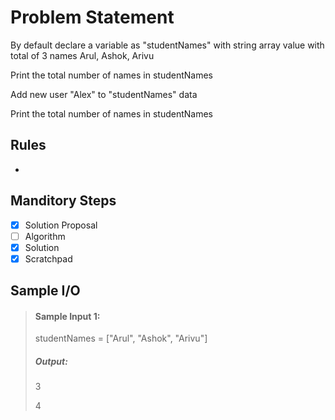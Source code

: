 # Problem Statement   

By default declare a variable as "studentNames" with string array value with total of 3 names Arul, Ashok, Arivu         

Print the total number of names in studentNames     

Add new user "Alex" to "studentNames" data     

Print the total number of names in studentNames        


## Rules
-

## Manditory Steps

- [x] Solution Proposal
- [ ] Algorithm
- [x] Solution
- [x] Scratchpad

## Sample I/O

> #### Sample Input 1:
> studentNames = ["Arul", "Ashok", "Arivu"]
>
> ##### Output:
> 3
> 
> 4
